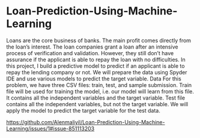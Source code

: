 # Loan-Prediction-Using-Machine-Learning
Loans are the core business of banks. The main profit comes directly from the loan’s interest. The loan companies grant a loan after an intensive process of verification and validation. However, they still don’t have assurance if the applicant is able to repay the loan with no difficulties. 
In this project, I build a predictive model to predict if an applicant is able to repay the lending company or not. We will prepare the data using  Spyder IDE and use various models to predict the target variable.
Data
For this problem, we have three CSV files: train, test, and sample submission.
Train file will be used for training the model, i.e. our model will learn from this file. It contains all the independent variables and the target variable.
Test file contains all the independent variables, but not the target variable. We will apply the model to predict the target variable for the test data.

https://github.com/Alenmaliyil/Loan-Prediction-Using-Machine-Learning/issues/1#issue-851113203


